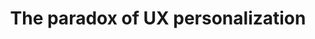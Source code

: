 ---
layout: post
title: "The paradox of UX personalization"
link: https://uxdesign.cc/the-paradox-of-ux-personalization-0acb211c028e
author: ""
published_date: ""
description: "AI-driven UX curates familiarity, but in doing so, it narrows the path to new experiences."
language: "en"
categories: "Liens"
tags: "design ia ux"
og-tags: "design ia ux"
permalink: /:categories/:year/:month/:day/:title/
---